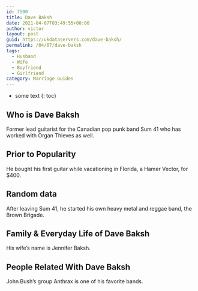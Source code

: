 ```yaml
---
id: 7500
title: Dave Baksh
date: 2021-04-07T03:49:55+00:00
author: victor
layout: post
guid: https://ukdataservers.com/dave-baksh/
permalink: /04/07/dave-baksh
tags:
  - Husband
  - Wife
  - Boyfriend
  - Girlfriend
category: Marriage Guides
---
```


* some text
{: toc}


## Who is Dave Baksh



Former lead guitarist for the Canadian pop punk band Sum 41 who has worked with Organ Thieves as well.

                
                
                
## Prior to Popularity



He bought his first guitar while vacationing in Florida, a Hamer Vector, for $400.

                
                
                
## Random data



After leaving Sum 41, he started his own heavy metal and reggae band, the Brown Brigade.

                
                
                
## Family & Everyday Life of Dave Baksh



His wife&#8217;s name is Jennifer Baksh.

                
                
                
## People Related With Dave Baksh



John Bush&#8217;s group Anthrax is one of his favorite bands.

                
              
            
          
          
          